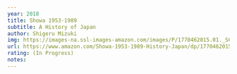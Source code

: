 ```yaml
---
year: 2018
title: Showa 1953-1989
subtitle: A History of Japan
author: Shigeru Mizuki
img: https://images-na.ssl-images-amazon.com/images/P/1770462015.01._SCLZZZZZZZ_.jpg
url: https://www.amazon.com/Showa-1953-1989-History-Japan/dp/1770462015/
rating: (In Progress)
notes:
---
```


